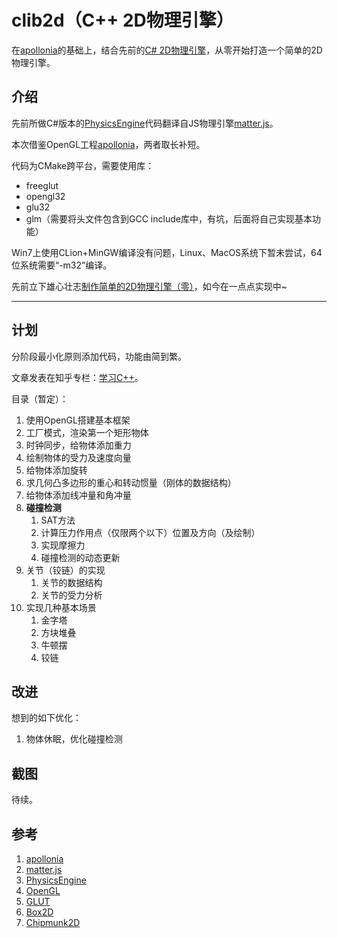 # clib2d（C++ 2D物理引擎）

在[apollonia](https://github.com/wgtdkp/apollonia)的基础上，结合先前的[C# 2D物理引擎](https://github.com/bajdcc/PhysicsEngine)，从零开始打造一个简单的2D物理引擎。

## 介绍

先前所做C#版本的[PhysicsEngine](https://github.com/bajdcc/PhysicsEngine)代码翻译自JS物理引擎[matter.js](https://github.com/liabru/matter-js)。

本次借鉴OpenGL工程[apollonia](https://github.com/wgtdkp/apollonia)，两者取长补短。

代码为CMake跨平台，需要使用库：

- freeglut
- opengl32
- glu32
- glm（需要将头文件包含到GCC include库中，有坑，后面将自己实现基本功能）

Win7上使用CLion+MinGW编译没有问题，Linux、MacOS系统下暂未尝试，64位系统需要“-m32”编译。

先前立下雄心壮志[制作简单的2D物理引擎（零）](https://www.cnblogs.com/bajdcc/p/5925837.html)，如今在一点点实现中~

----

## 计划

分阶段最小化原则添加代码，功能由简到繁。

文章发表在知乎专栏：[学习C++](https://zhuanlan.zhihu.com/learncpp)。

目录（暂定）：

1. 使用OpenGL搭建基本框架
2. 工厂模式，渲染第一个矩形物体
3. 时钟同步，给物体添加重力
4. 绘制物体的受力及速度向量
5. 给物体添加旋转
6. 求几何凸多边形的重心和转动惯量（刚体的数据结构）
7. 给物体添加线冲量和角冲量
8. **碰撞检测**
    1. SAT方法
    2. 计算压力作用点（仅限两个以下）位置及方向（及绘制）
    3. 实现摩擦力
    4. 碰撞检测的动态更新
9. 关节（铰链）的实现
    1. 关节的数据结构
    2. 关节的受力分析
10. 实现几种基本场景
    1. 金字塔
    2. 方块堆叠
    3. 牛顿摆
    4. 铰链

## 改进

想到的如下优化：

1. 物体休眠，优化碰撞检测
   
## 截图

待续。

## 参考

1. [apollonia](https://github.com/wgtdkp/apollonia)
2. [matter.js](https://github.com/liabru/matter-js)
3. [PhysicsEngine](https://github.com/bajdcc/PhysicsEngine)
4. [OpenGL](https://www.opengl.org/)
5. [GLUT](https://www.opengl.org/resources/libraries/glut/)
6. [Box2D](http://box2d.org/)
7. [Chipmunk2D](https://chipmunk-physics.net/)